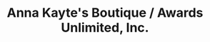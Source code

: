 ---
title: "Anna Kayte's Boutique / Awards Unlimited, Inc."
url: /grinnell/anna-kaytes-boutique-awards-unlimited-inc/
shop: clothes
---